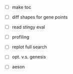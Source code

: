 - [ ] make toc

- [ ] diff shapes for gene points

- [ ] read stingy eval

- [ ] profiling

- [ ] replot full search

- [ ] opt. v.s. genesis

- [ ] aeson
